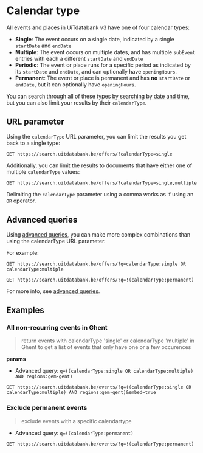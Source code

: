 # Calendar type

All events and places in UiTdatabank v3 have one of four calendar types:

* **Single**: The event occurs on a single date, indicated by a single `startDate` and `endDate`
* **Multiple**: The event occurs on multiple dates, and has multiple `subEvent` entries with each a different `startDate` and `endDate`
* **Periodic**: The event or place runs for a specific period as indicated by its `startDate` and `endDate`, and can optionally have `openingHours`.
* **Permanent**: The event or place is permanent and has **no** `startDate` or `endDate`, but it can optionally have `openingHours`.

You can search through all of these types [by searching by date and time](/date.md), but you can also limit your results by their `calendarType`.

## URL parameter

Using the `calendarType` URL parameter, you can limit the results you get back to a single type:

```
GET https://search.uitdatabank.be/offers/?calendarType=single
```

Additionally, you can limit the results to documents that have either one of multiple `calendarType` values:

```
GET https://search.uitdatabank.be/offers/?calendarType=single,multiple
```

Delimiting the `calendarType` parameter using a comma works as if using an `OR` operator.

## Advanced queries

Using [advanced queries](/advanced-queries.md), you can make more complex combinations than using the calendarType URL parameter.

For example:

```
GET https://search.uitdatabank.be/offers/?q=calendarType:single OR calendarType:multiple
```

```
GET https://search.uitdatabank.be/offers/?q=!(calendarType:permanent)
```

For more info, see [advanced queries](/advanced-queries.md).


## Examples

### All non-recurring events in Ghent
> return events with calendarType 'single' or calendarType 'multiple' in Ghent to get a list of events that only have one or a few occurences


**params**
- Advanced query: `q=((calendarType:single OR calendarType:multiple) AND regions:gem-gent)`

```
GET https://search.uitdatabank.be/events/?q=((calendarType:single OR calendarType:multiple) AND regions:gem-gent)&embed=true
```

### Exclude permanent events
> exclude events with a specific calendartype

- Advanced query: `q=!(calendarType:permanent)`

```
GET https://search.uitdatabank.be/events/?q=!(calendarType:permanent)
```